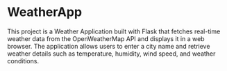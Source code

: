 # WeatherApp
This project is a Weather Application built with Flask that fetches real-time weather data from the OpenWeatherMap API and displays it in a web browser. The application allows users to enter a city name and retrieve weather details such as temperature, humidity, wind speed, and weather conditions.
